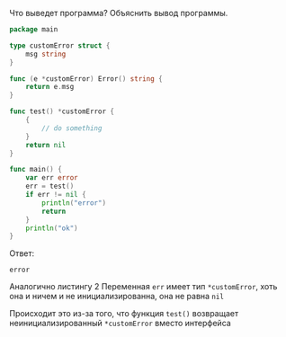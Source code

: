Что выведет программа? Объяснить вывод программы.

```go
package main

type customError struct {
	msg string
}

func (e *customError) Error() string {
	return e.msg
}

func test() *customError {
	{
		// do something
	}
	return nil
}

func main() {
	var err error
	err = test()
	if err != nil {
		println("error")
		return
	}
	println("ok")
}
```

Ответ:
```
error
```
Аналогично листингу 2
Переменная `err` имеет тип `*customError`, хоть она и ничем и не инициализированна, она не равна `nil`

Происходит это из-за того, что функция `test()` возвращает неинициализированный `*customError` вместо интерфейса